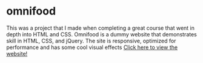 # omnifood
This was a project that I made when completing a great course that went in depth into HTML and CSS. Omnifood is a dummy website that demonstrates skill in HTML, CSS, and jQuery. The site is responsive, optimized for performance and has some cool visual effects <a href="https://richardnorman.github.io/omnifood/">Click here to view the website!</a>
